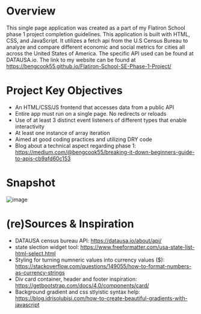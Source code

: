 # Overview

This single page application was created as a part of my Flatiron School phase 1 project completion guidelines. This application is built with HTML, CSS, and JavaScript. It utilizes a fetch api from the U.S Census Bureau to analyze and compare different economic and social metrics for cities all across the United States of America. The specific API used can be found at DATAUSA.io. The link to my website can be found at https://bengcook55.github.io/Flatiron-School-SE-Phase-1-Project/

# Project Key Objectives
- An HTML/CSS/JS frontend that accesses data from a public API
- Entire app must run on a single page. No redirects or reloads
- Use of at least 3 distinct event listeners of different types that enable interactivity
- At least one instance of array iteration 
- Aimed at good coding practices and utilizing DRY code 
- Blog about a technical aspect regarding phase 1: https://medium.com/@bengcook55/breaking-it-down-beginners-guide-to-apis-cb9afd60c153

# Snapshot 
![image](https://user-images.githubusercontent.com/113315446/213072383-c42d4244-89c0-420e-93af-5387e922ec46.png)

# (re)Sources & Inspiration
- DATAUSA census bureau API: https://datausa.io/about/api/
- state slection widget tool: https://www.freeformatter.com/usa-state-list-html-select.html
- Styling for turning numneric values into currency values ($): https://stackoverflow.com/questions/149055/how-to-format-numbers-as-currency-strings
- Div card container, header and footer inspiration: https://getbootstrap.com/docs/4.0/components/card/
- Background gradient and css stlyistic syntax help: https://blog.idrisolubisi.com/how-to-create-beautiful-gradients-with-javascript